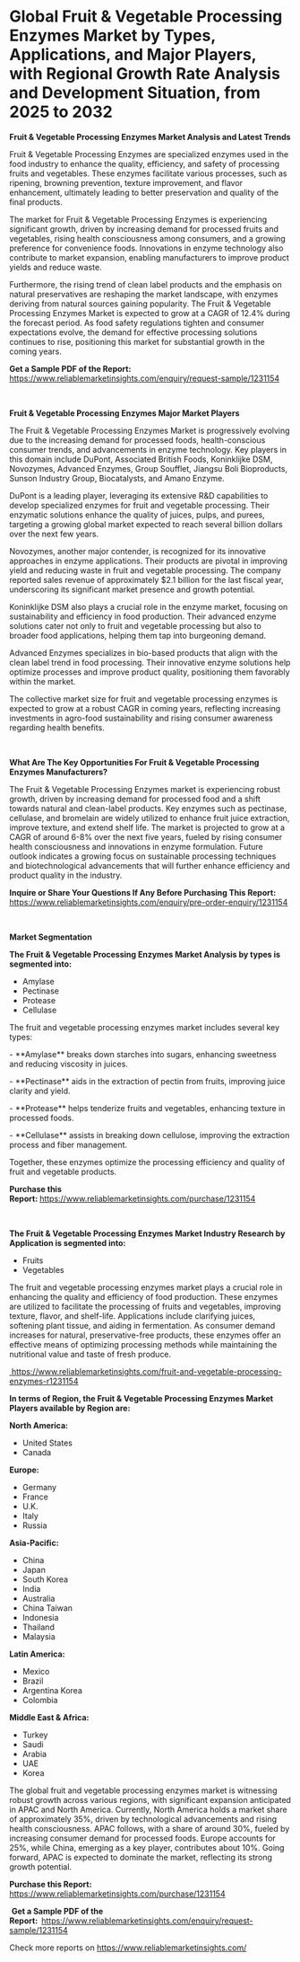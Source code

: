 <p><h1>Global Fruit & Vegetable Processing Enzymes Market by Types, Applications, and Major Players, with Regional Growth Rate Analysis and Development Situation, from 2025 to 2032</h1></p><p><strong>Fruit & Vegetable Processing Enzymes Market Analysis and Latest Trends</strong></p>
<p><p>Fruit & Vegetable Processing Enzymes are specialized enzymes used in the food industry to enhance the quality, efficiency, and safety of processing fruits and vegetables. These enzymes facilitate various processes, such as ripening, browning prevention, texture improvement, and flavor enhancement, ultimately leading to better preservation and quality of the final products.</p><p>The market for Fruit & Vegetable Processing Enzymes is experiencing significant growth, driven by increasing demand for processed fruits and vegetables, rising health consciousness among consumers, and a growing preference for convenience foods. Innovations in enzyme technology also contribute to market expansion, enabling manufacturers to improve product yields and reduce waste.</p><p>Furthermore, the rising trend of clean label products and the emphasis on natural preservatives are reshaping the market landscape, with enzymes deriving from natural sources gaining popularity. The Fruit & Vegetable Processing Enzymes Market is expected to grow at a CAGR of 12.4% during the forecast period. As food safety regulations tighten and consumer expectations evolve, the demand for effective processing solutions continues to rise, positioning this market for substantial growth in the coming years.</p></p>
<p><strong>Get a Sample PDF of the Report:&nbsp;</strong> <a href="https://www.reliablemarketinsights.com/enquiry/request-sample/1231154?utm_campaign=1937&utm_medium=2&utm_source=Github&utm_content=ia&utm_term=15022025&utm_id=fruit-vegetable-processing-enzymes">https://www.reliablemarketinsights.com/enquiry/request-sample/1231154</a></p>
<p>&nbsp;</p>
<p><strong>Fruit & Vegetable Processing Enzymes Major Market Players</strong></p>
<p><p>The Fruit & Vegetable Processing Enzymes Market is progressively evolving due to the increasing demand for processed foods, health-conscious consumer trends, and advancements in enzyme technology. Key players in this domain include DuPont, Associated British Foods, Koninklijke DSM, Novozymes, Advanced Enzymes, Group Soufflet, Jiangsu Boli Bioproducts, Sunson Industry Group, Biocatalysts, and Amano Enzyme.</p><p>DuPont is a leading player, leveraging its extensive R&D capabilities to develop specialized enzymes for fruit and vegetable processing. Their enzymatic solutions enhance the quality of juices, pulps, and purees, targeting a growing global market expected to reach several billion dollars over the next few years.</p><p>Novozymes, another major contender, is recognized for its innovative approaches in enzyme applications. Their products are pivotal in improving yield and reducing waste in fruit and vegetable processing. The company reported sales revenue of approximately $2.1 billion for the last fiscal year, underscoring its significant market presence and growth potential.</p><p>Koninklijke DSM also plays a crucial role in the enzyme market, focusing on sustainability and efficiency in food production. Their advanced enzyme solutions cater not only to fruit and vegetable processing but also to broader food applications, helping them tap into burgeoning demand.</p><p>Advanced Enzymes specializes in bio-based products that align with the clean label trend in food processing. Their innovative enzyme solutions help optimize processes and improve product quality, positioning them favorably within the market.</p><p>The collective market size for fruit and vegetable processing enzymes is expected to grow at a robust CAGR in coming years, reflecting increasing investments in agro-food sustainability and rising consumer awareness regarding health benefits.</p></p>
<p>&nbsp;</p>
<p><strong>What Are The Key Opportunities For Fruit & Vegetable Processing Enzymes Manufacturers?</strong></p>
<p><p>The Fruit & Vegetable Processing Enzymes market is experiencing robust growth, driven by increasing demand for processed food and a shift towards natural and clean-label products. Key enzymes such as pectinase, cellulase, and bromelain are widely utilized to enhance fruit juice extraction, improve texture, and extend shelf life. The market is projected to grow at a CAGR of around 6-8% over the next five years, fueled by rising consumer health consciousness and innovations in enzyme formulation. Future outlook indicates a growing focus on sustainable processing techniques and biotechnological advancements that will further enhance efficiency and product quality in the industry.</p></p>
<p><strong>Inquire or Share Your Questions If Any Before Purchasing This Report:</strong> <a href="https://www.reliablemarketinsights.com/enquiry/pre-order-enquiry/1231154?utm_campaign=1937&utm_medium=2&utm_source=Github&utm_content=ia&utm_term=15022025&utm_id=fruit-vegetable-processing-enzymes">https://www.reliablemarketinsights.com/enquiry/pre-order-enquiry/1231154</a></p>
<p>&nbsp;</p>
<p><strong>Market Segmentation</strong></p>
<p><strong>The Fruit & Vegetable Processing Enzymes Market Analysis by types is segmented into:</strong></p>
<p><ul><li>Amylase</li><li>Pectinase</li><li>Protease</li><li>Cellulase</li></ul></p>
<p><p>The fruit and vegetable processing enzymes market includes several key types: </p><p>- **Amylase** breaks down starches into sugars, enhancing sweetness and reducing viscosity in juices.</p><p>- **Pectinase** aids in the extraction of pectin from fruits, improving juice clarity and yield.</p><p>- **Protease** helps tenderize fruits and vegetables, enhancing texture in processed foods.</p><p>- **Cellulase** assists in breaking down cellulose, improving the extraction process and fiber management. </p><p>Together, these enzymes optimize the processing efficiency and quality of fruit and vegetable products.</p></p>
<p><strong>Purchase this Report:&nbsp;</strong><a href="https://www.reliablemarketinsights.com/purchase/1231154?utm_campaign=1937&utm_medium=2&utm_source=Github&utm_content=ia&utm_term=15022025&utm_id=fruit-vegetable-processing-enzymes">https://www.reliablemarketinsights.com/purchase/1231154</a></p>
<p>&nbsp;</p>
<p><strong>The Fruit & Vegetable Processing Enzymes Market Industry Research by Application is segmented into:</strong></p>
<p><ul><li>Fruits</li><li>Vegetables</li></ul></p>
<p><p>The fruit and vegetable processing enzymes market plays a crucial role in enhancing the quality and efficiency of food production. These enzymes are utilized to facilitate the processing of fruits and vegetables, improving texture, flavor, and shelf-life. Applications include clarifying juices, softening plant tissue, and aiding in fermentation. As consumer demand increases for natural, preservative-free products, these enzymes offer an effective means of optimizing processing methods while maintaining the nutritional value and taste of fresh produce.</p></p>
<p><a href="https://www.reliablemarketinsights.com/fruit-and-vegetable-processing-enzymes-r1231154?utm_campaign=1937&utm_medium=2&utm_source=Github&utm_content=ia&utm_term=15022025&utm_id=fruit-vegetable-processing-enzymes">&nbsp;https://www.reliablemarketinsights.com/fruit-and-vegetable-processing-enzymes-r1231154</a></p>
<p><strong>In terms of Region, the Fruit & Vegetable Processing Enzymes Market Players available by Region are:</strong></p>
<p>
    <p> <strong> North America: </strong>
        <ul>
            <li>United States</li>
            <li>Canada</li>
        </ul>
        </p> 
    <p> <strong> Europe: </strong>
        <ul>
            <li>Germany</li>
            <li>France</li>
            <li>U.K.</li>
            <li>Italy</li>
            <li>Russia</li>
        </ul>
        </p> 
    <p> <strong> Asia-Pacific: </strong>
        <ul>
            <li>China</li>
            <li>Japan</li>
            <li>South Korea</li>
            <li>India</li>
            <li>Australia</li>
            <li>China Taiwan</li>
            <li>Indonesia</li>
            <li>Thailand</li>
            <li>Malaysia</li>
        </ul>
        </p> 
    <p> <strong> Latin America: </strong>
        <ul>
            <li>Mexico</li>
            <li>Brazil</li>
            <li>Argentina Korea</li>
            <li>Colombia</li>
        </ul>
        </p> 
    <p> <strong> Middle East & Africa: </strong>
        <ul>
            <li>Turkey</li>
            <li>Saudi</li>
            <li>Arabia</li>
            <li>UAE</li>
            <li>Korea</li>
        </ul>
    </p>
    </p>
<p><p>The global fruit and vegetable processing enzymes market is witnessing robust growth across various regions, with significant expansion anticipated in APAC and North America. Currently, North America holds a market share of approximately 35%, driven by technological advancements and rising health consciousness. APAC follows, with a share of around 30%, fueled by increasing consumer demand for processed foods. Europe accounts for 25%, while China, emerging as a key player, contributes about 10%. Going forward, APAC is expected to dominate the market, reflecting its strong growth potential.</p></p>
<p><strong>Purchase this Report: </strong><a href="https://www.reliablemarketinsights.com/purchase/1231154?utm_campaign=1937&utm_medium=2&utm_source=Github&utm_content=ia&utm_term=15022025&utm_id=fruit-vegetable-processing-enzymes">https://www.reliablemarketinsights.com/purchase/1231154</a></p>
<p>&nbsp;<strong>Get a Sample PDF of the Report:&nbsp;&nbsp;</strong><a href="https://www.reliablemarketinsights.com/enquiry/request-sample/1231154?utm_campaign=1937&utm_medium=2&utm_source=Github&utm_content=ia&utm_term=15022025&utm_id=fruit-vegetable-processing-enzymes">https://www.reliablemarketinsights.com/enquiry/request-sample/1231154</a></p>
<p><strong></strong></p>
<p>Check more reports on <a href="https://www.reliablemarketinsights.com/?utm_campaign=1937&utm_medium=2&utm_source=Github&utm_content=ia&utm_term=15022025&utm_id=fruit-vegetable-processing-enzymes">https://www.reliablemarketinsights.com/</a></p>